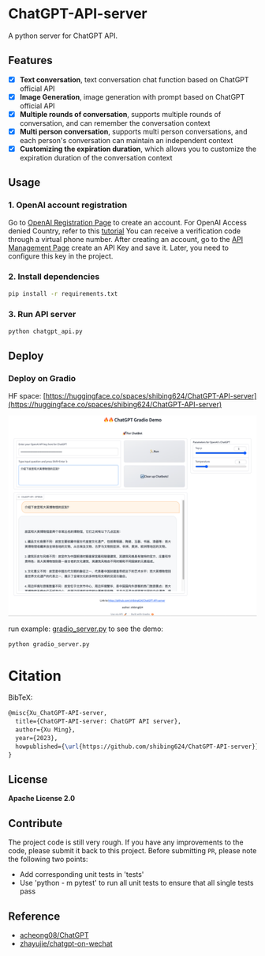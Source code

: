 # ChatGPT-API-server
A python server for ChatGPT API.


## Features

- [x] **Text conversation**, text conversation chat function based on ChatGPT official API
- [x] **Image Generation**, image generation with prompt based on ChatGPT official API
- [x] **Multiple rounds of conversation**, supports multiple rounds of conversation, and can remember the conversation context
- [x] **Multi person conversation**, supports multi person conversations, and each person's conversation can maintain an independent context
- [x] **Customizing the expiration duration**, which allows you to customize the expiration duration of the conversation context

## Usage

### 1. OpenAI account registration

Go to [OpenAI Registration Page](https://beta.openai.com/signup) to create an account. For OpenAI Access denied Country, refer to this [tutorial](https://www.pythonthree.com/register-openai-chatgpt/) You can receive a verification code through a virtual phone number.
After creating an account, go to the [API Management Page](https://beta.openai.com/account/api-keys) create an API Key and save it. Later, you need to configure this key in the project.

### 2. Install dependencies

```bash
pip install -r requirements.txt
```

### 3. Run API server
```bash
python chatgpt_api.py
```

## Deploy

### Deploy on Gradio

HF space: [https://huggingface.co/spaces/shibing624/ChatGPT-API-server](https://huggingface.co/spaces/shibing624/ChatGPT-API-server)

![](docs/gradio.png)

run example: [gradio_server.py](gradio_server.py) to see the demo:
```shell
python gradio_server.py
```

# Citation

BibTeX:
```latex
@misc{Xu_ChatGPT-API-server,
  title={ChatGPT-API-server: ChatGPT API server},
  author={Xu Ming},
  year={2023},
  howpublished={\url{https://github.com/shibing624/ChatGPT-API-server}},
}
```

## License

**Apache License 2.0**

## Contribute

The project code is still very rough. If you have any improvements to the code, please submit it back to this project. 
Before submitting `PR`, please note the following two points:

- Add corresponding unit tests in 'tests'
- Use 'python - m pytest' to run all unit tests to ensure that all single tests pass


## Reference

* [acheong08/ChatGPT](https://github.com/acheong08/ChatGPT)
* [zhayujie/chatgpt-on-wechat](https://github.com/zhayujie/chatgpt-on-wechat)
